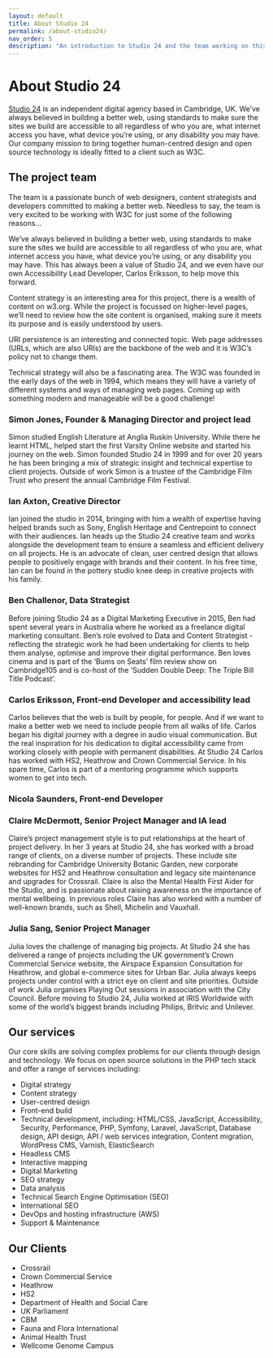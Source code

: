 ```yaml
---
layout: default
title: About Studio 24
permalink: /about-studio24/
nav_order: 5
description: "An introduction to Studio 24 and the team working on this project."
---
```

# About Studio 24

[Studio 24](https://www.studio24.net/) is an independent digital agency based in Cambridge, UK. We’ve always believed in building a better web, using standards to make sure the sites we build are accessible to all regardless of who you are, what internet access you have, what device you’re using, or any disability you may have. Our company mission to bring together human-centred design and open source technology is ideally fitted to a client such as W3C.

## The project team

The team is a passionate bunch of web designers, content strategists and developers committed to making a better web. Needless to say, the team is very excited to be working with W3C for just some of the following reasons...

We’ve always believed in building a better web, using standards to make sure the sites we build are accessible to all regardless of who you are, what internet access you have, what device you’re using, or any disability you may have. This has always been a value of Studio 24, and we even have our own Accessibility Lead Developer, Carlos Eriksson, to help move this forward.

Content strategy is an interesting area for this project, there is a wealth of content on w3.org. While the project is focussed on higher-level pages, we’ll need to review how the site content is organised, making sure it meets its purpose and is easily understood by users.

URI persistence is an interesting and connected topic. Web page addresses (URLs, which are also URIs) are the backbone of the web and it is W3C’s policy not to change them.

Technical strategy will also be a fascinating area. The W3C was founded in the early days of the web in 1994, which means they will have a variety of different systems and ways of managing web pages. Coming up with something modern and manageable will be a good challenge!

### Simon Jones, Founder & Managing Director and project lead

Simon studied English Literature at Anglia Ruskin University. While there he learnt HTML, helped start the first Varsity Online website and started his journey on the web. Simon founded Studio 24 in 1999 and for over 20 years he has been bringing a mix of strategic insight and technical expertise to client projects. Outside of work Simon is a trustee of the Cambridge Film Trust who present the annual Cambridge Film Festival.

### Ian Axton, Creative Director

Ian joined the studio in 2014, bringing with him a wealth of expertise having helped brands such as Sony, English Heritage and Centrepoint to connect with their audiences. Ian heads up the Studio 24 creative team and works alongside the development team to ensure a seamless and efficient delivery on all projects. He is an advocate of clean, user centred design that allows people to positively engage with brands and their content. In his free time, Ian can be found in the pottery studio knee deep in creative projects with his family.

### Ben Challenor, Data Strategist

Before joining Studio 24 as a Digital Marketing Executive in 2015, Ben had spent several years in Australia where he worked as a freelance digital marketing consultant. Ben’s role evolved to Data and Content Strategist - reflecting the strategic work he had been undertaking for clients to help them analyse, optimise and improve their digital performance. Ben loves cinema and is part of the ‘Bums on Seats’ film review show on Cambridge105 and is co-host of the ‘Sudden Double Deep: The Triple Bill Title Podcast’. 

### Carlos Eriksson, Front-end Developer and accessibility lead

Carlos believes that the web is built by people, for people. And if we want to make a better web we need to include people from all walks of life. Carlos began his digital journey with a degree in audio visual communication. But the real inspiration for his dedication to digital accessibility came from working closely with people with permanent disabilities. At Studio 24 Carlos has worked with HS2, Heathrow and Crown Commercial Service. In his spare time, Carlos is part of a mentoring programme which supports women to get into tech. 

### Nicola Saunders, Front-end Developer

### Claire McDermott, Senior Project Manager and IA lead

Claire’s project management style is to put relationships at the heart of project delivery. In her 3 years at Studio 24, she has worked with a broad range of clients, on a diverse number of projects. These include site rebranding for Cambridge University Botanic Garden, new corporate websites for HS2 and  Heathrow consultation and legacy site maintenance and upgrades for Crossrail. Claire is also the Mental Health First Aider for the Studio, and is passionate about raising awareness on the importance of mental wellbeing. In previous roles Claire has also worked with a number of well-known brands, such as Shell, Michelin and Vauxhall.

### Julia Sang, Senior Project Manager

Julia loves the challenge of managing big projects. At Studio 24 she has delivered a range of projects including the UK government’s Crown Commercial Service website, the Airspace Expansion Consultation for Heathrow, and global e-commerce sites for Urban Bar. Julia always keeps projects under control with a strict eye on client and site priorities. Outside of work Julia organises Playing Out sessions in association with the City Council.  Before moving to Studio 24, Julia worked at IRIS Worldwide with some of the world’s biggest brands including Philips, Britvic and Unilever. 


## Our services
Our core skills are solving complex problems for our clients through design and technology. We focus on open source solutions in the PHP tech stack and offer a range of services including:

* Digital strategy 
* Content strategy 
* User-centred design 
* Front-end build
* Technical development, including: HTML/CSS, JavaScript, Accessibility, Security, Performance, PHP, Symfony, Laravel, JavaScript, Database design, API design, API / web services integration, Content migration, WordPress CMS, Varnish, ElasticSearch				
* Headless CMS
* Interactive mapping
* Digital Marketing
* SEO strategy
* Data analysis
* Technical Search Engine Optimisation (SEO) 
* International SEO
* DevOps and hosting infrastructure (AWS) 
* Support & Maintenance 
 
## Our Clients
* Crossrail
* Crown Commercial Service
* Heathrow
* HS2
* Department of Health and Social Care
* UK Parliament
* CBM
* Fauna and Flora International
* Animal Health Trust
* Wellcome Genome Campus
